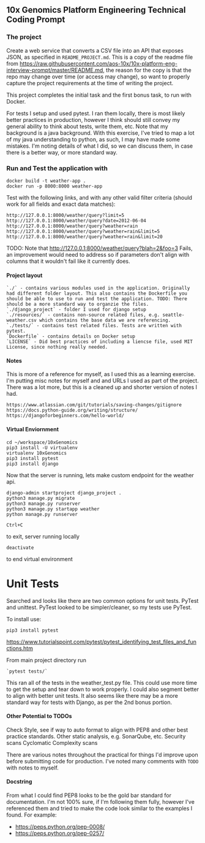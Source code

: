 ## 10x Genomics Platform Engineering Technical Coding Prompt

### The project

Create a web service that converts a CSV file into an API that exposes JSON, as specified in `README_PROJECT.md`. This is a copy of the readme file from https://raw.githubusercontent.com/aos-10x/10x-platform-eng-interview-prompt/master/README.md, the reason for the copy is that the repo may change over time (or access may change), so want to properly capture the project requirements at the time of writing the project.

This project completes the initial task and the first bonus task, to run with Docker. 

For tests I setup and used pytest. I ran them locally, there is most likely better practices in production, however I think should still convey my general ability to think about tests, write them, etc. Note that my background is a java background. With this exercise, I've tried to map a lot of my java understanding to python, as such, I may have made some mistakes. I'm noting details of what I did, so we can discuss them, in case there is a better way, or more standard way.

### Run and Test the application with
```
docker build -t weather-app .
docker run -p 8000:8000 weather-app
```

Test with the following links, and with any other valid filter criteria (should work for all fields and exact data matches):
```
http://127.0.0.1:8000/weather/query?limit=5 
http://127.0.0.1:8000/weather/query?date=2012-06-04 
http://127.0.0.1:8000/weather/query?weather=rain 
http://127.0.0.1:8000/weather/query?weather=rain&limit=5 
http://127.0.0.1:8000/weather/query?weather=rain&limit=20
```

TODO: Note that http://127.0.0.1:8000/weather/query?blah=2&foo=3 Fails, an improvement would need to address so if parameters don't align with columns that it wouldn't fail like it currently does.

#### Project layout
```
`./` - contains various modules used in the application. Originally had different folder layout. This also contains the Dockerfile you should be able to use to run and test the application. TODO: There should be a more standard way to organzie the files. 
`./django_project` - folder I used for django setup
`./resources/` - contains non-source related files, e.g. seattle-weather.csv which contains the base data we are referencing.
`./tests/` - contains test related files. Tests are written with pytest. 
`Dockerfile` - contains details on Docker setup
`LICENSE` - Did best practices of including a liencse file, used MIT License, since nothing really needed.
```

#### Notes 

This is more of a reference for myself, as I used this as a learning exercise. I'm putting misc notes for myself and and URLs I used as part of the project. There was a lot more, but this is a cleaned up and shorter version of notes I had.

```
https://www.atlassian.com/git/tutorials/saving-changes/gitignore
https://docs.python-guide.org/writing/structure/
https://djangoforbeginners.com/hello-world/
```

#### Virtual Enviornment
```
cd ~/workspace/10xGenomics
pip3 install -U virtualenv
virtualenv 10xGenomics
pip3 install pytest
pip3 install django
```

Now that the server is running, lets make custom endpoint for the weather api.

```
django-admin startproject django_project .
python3 manage.py migrate
python3 manage.py runserver
python3 manage.py startapp weather
python manage.py runserver  
```

```
Ctrl+C 
```
to exit, server running locally

```
deactivate
```
to end virtual environment 

# Unit Tests
Searched and looks like there are two common options for unit tests. PyTest and unittest. PyTest looked to be simpler/cleaner, so my tests use PyTest.

To install use:
```
pip3 install pytest
```

https://www.tutorialspoint.com/pytest/pytest_identifying_test_files_and_functions.htm

From main project directory run 
```
`pytest tests/`
```

This ran all of the tests in the weather_test.py file. This could use more time to get the setup and tear down to work properly. I could also segment better to align with better unit tests. It also seems like there may be a more standard way for tests with Django, as per the 2nd bonus portion. 

#### Other Potential to TODOs

Check Style, see if way to auto format to align with PEP8 and other best practice standards. 
Other static analysis, e.g. SonarQube, etc.
Security scans
Cyclomatic Complexity scans

There are various notes throughout the practical for things I'd improve upon before submitting code for production. I've noted many comments with `TODO` with notes to myself.

#### Docstring
From what I could find PEP8 looks to be the gold bar standard for documentation. I'm not 100% sure, if I'm following them fully, however I've referenced them and tried to make the code look similar to the examples I found. For example: 

* https://peps.python.org/pep-0008/
* https://peps.python.org/pep-0257/

